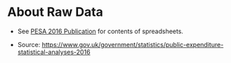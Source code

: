 # About Raw Data

- See [PESA 2016 Publication](PESA_2016_Publication.pdf) for contents of spreadsheets.

- Source: https://www.gov.uk/government/statistics/public-expenditure-statistical-analyses-2016
